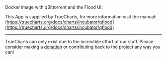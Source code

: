 Docker image with qBittorrent and the Flood UI.

This App is supplied by TrueCharts, for more information visit the manual: [https://truecharts.org/docs/charts/incubator/qflood](https://truecharts.org/docs/charts/incubator/qflood)

---

TrueCharts can only exist due to the incredible effort of our staff.
Please consider making a [donation](https://truecharts.org/docs/about/sponsor) or contributing back to the project any way you can!
